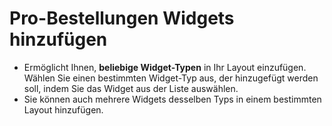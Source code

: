 # **Pro-Bestellungen Widgets hinzufügen**

- Ermöglicht Ihnen, **beliebige Widget-Typen** in Ihr Layout einzufügen. Wählen Sie einen bestimmten Widget-Typ aus, der hinzugefügt werden soll, indem Sie das Widget aus der Liste auswählen.
- Sie können auch mehrere Widgets desselben Typs in einem bestimmten Layout hinzufügen.

